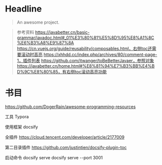 # Headline

> An awesome project.

> 参考资料
> https://javabetter.cn/basic-grammar/javadoc.html#_01%E3%80%81%E5%8D%95%E8%A1%8C%E6%B3%A8%E9%87%8A
> https://cn.vuejs.org/guide/reusability/composables.html，右侧toc还需要滚动时高亮
> https://xhhdd.cc/index.php/archives/80/comment-page-1，插件列表
> https://github.com/itwanger/toBeBetterJavaer，参照对象
> https://javabetter.cn/home.html#%E8%81%94%E7%B3%BB%E4%BD%9C%E8%80%85，有右侧toc滚动高亮功能


# 书目
https://github.com/DogerRain/awesome-programming-resources

工具
Typora

使用框架
docsify

全插件
https://cloud.tencent.com/developer/article/2177009

第二目录插件
https://github.com/justintien/docsify-plugin-toc

启动命令
docsify serve
docsify serve --port 3001